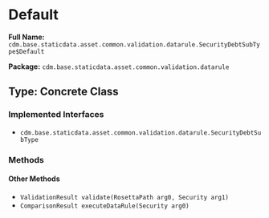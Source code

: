 # Default

**Full Name:** `cdm.base.staticdata.asset.common.validation.datarule.SecurityDebtSubType$Default`

**Package:** `cdm.base.staticdata.asset.common.validation.datarule`

## Type: Concrete Class

### Implemented Interfaces

- `cdm.base.staticdata.asset.common.validation.datarule.SecurityDebtSubType`

### Methods

#### Other Methods

- `ValidationResult validate(RosettaPath arg0, Security arg1)`
- `ComparisonResult executeDataRule(Security arg0)`

